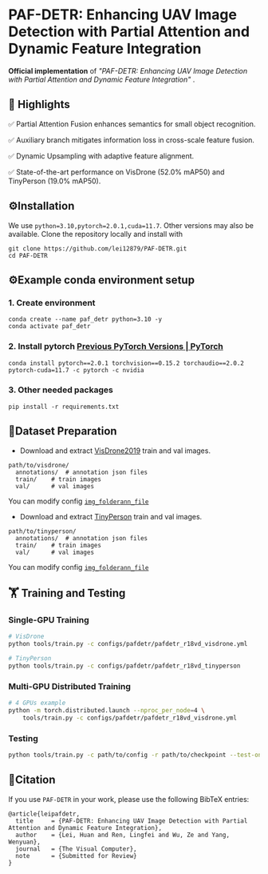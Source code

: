 # PAF-DETR: Enhancing UAV Image Detection with Partial Attention and Dynamic Feature Integration

**Official implementation** of  *"PAF-DETR: Enhancing UAV Image Detection with Partial Attention and Dynamic Feature Integration"* .

## 🚀 Highlights
✅ Partial Attention Fusion  enhances semantics for small object recognition.

✅ Auxiliary branch mitigates information loss in cross-scale feature fusion.

✅ Dynamic Upsampling with adaptive feature alignment.

✅ State-of-the-art performance on VisDrone (52.0% mAP50) and TinyPerson (19.0% mAP50).




##  ⚙️Installation
We use  `python=3.10,pytorch=2.0.1,cuda=11.7`. Other versions may also be available. Clone the repository locally and install with
```
git clone https://github.com/lei12879/PAF-DETR.git
cd PAF-DETR
```
## ⚙️Example conda environment setup

### 1. Create environment
```
conda create --name paf_detr python=3.10 -y
conda activate paf_detr
```
### 2. Install pytorch [Previous PyTorch Versions | PyTorch](https://pytorch.org/get-started/previous-versions/)
```
conda install pytorch==2.0.1 torchvision==0.15.2 torchaudio==2.0.2 pytorch-cuda=11.7 -c pytorch -c nvidia
```

### 3. Other needed packages
```
pip install -r requirements.txt
```

##  📂Dataset Preparation


-   Download and extract [VisDrone2019](https://github.com/VisDrone/VisDrone-Dataset.git)  train and val images. 
```
path/to/visdrone/
  annotations/  # annotation json files
  train/    # train images
  val/      # val images
```

You can modify config [`img_folder`](https://github.com/lei12879/PAF-DETR/blob/main/configs/dataset/visdrone_detection.yml)[`ann_file`](https://github.com/lei12879/PAF-DETR/blob/main/configs/dataset/visdrone_detection.yml)

- Download and extract [TinyPerson](https://universe.roboflow.com/chris-d-dbyby/tinyperson)  train and val images. 
```
path/to/tinyperson/
  annotations/  # annotation json files
  train/    # train images
  val/      # val images
```
You can modify config [`img_folder`](https://github.com/lei12879/PAF-DETR/blob/main/configs/dataset/tinyperson_detection.yml)[`ann_file`](https://github.com/lei12879/PAF-DETR/blob/main/configs/dataset/tinyperson_detection.yml)


## 🏋️ Training and Testing

### Single-GPU Training
```bash
# VisDrone 
python tools/train.py -c configs/pafdetr/pafdetr_r18vd_visdrone.yml

# TinyPerson 
python tools/train.py -c configs/pafdetr/pafdetr_r18vd_tinyperson
```

### Multi-GPU Distributed Training

```bash
# 4 GPUs example
python -m torch.distributed.launch --nproc_per_node=4 \
    tools/train.py -c configs/pafdetr/pafdetr_r18vd_visdrone.yml 
```
### Testing
```bash
python tools/train.py -c path/to/config -r path/to/checkpoint --test-only
```

## 📜Citation
If you use `PAF-DETR`  in your work, please use the following BibTeX entries:
```
@article{leipafdetr,
  title     = {PAF-DETR: Enhancing UAV Image Detection with Partial Attention and Dynamic Feature Integration},
  author    = {Lei, Huan and Ren, Lingfei and Wu, Ze and Yang, Wenyuan},
  journal   = {The Visual Computer},
  note      = {Submitted for Review}
}
```
